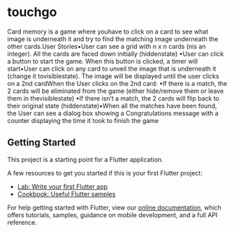 # touchgo

Card memory is a game where youhave to click on a card to see what image is underneath it and try to find the matching image underneath the other cards.User Stories•User can see a grid with n x n cards (nis an integer). All the cards are faced down initially (hiddenstate)
•User can click a button to start the game. When this button is clicked, a timer will start•User can click on any card to unveil the image that is underneath it (change it tovisiblestate). The image will be displayed until the user clicks on a 2nd cardWhen the User clicks on the 2nd card:
•If there is a match, the 2 cards will be eliminated from the game (either hide/remove them or leave them in thevisiblestate)
•If there isn’t a match, the 2 cards will flip back to their original state (hiddenstate)•When all the matches have been found, the User can see a dialog box showing a Congratulations message with a counter displaying the time it took to finish the game

## Getting Started

This project is a starting point for a Flutter application.

A few resources to get you started if this is your first Flutter project:

- [Lab: Write your first Flutter app](https://flutter.dev/docs/get-started/codelab)
- [Cookbook: Useful Flutter samples](https://flutter.dev/docs/cookbook)

For help getting started with Flutter, view our
[online documentation](https://flutter.dev/docs), which offers tutorials,
samples, guidance on mobile development, and a full API reference.
